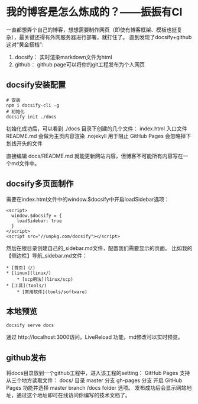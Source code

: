 # 我的博客是怎么炼成的？——振振有CI
一直都想弄个自己的博客，想想需要制作网页（即使有博客框架、模板也挺复杂），最关键还得有外网服务器进行部署，就打住了。
直到发现了docsify+github这对“黄金搭档”:
1. docsify： 实时渲染markdown文件为html
2. github：  github page可以将你的git工程发布为个人网页

## docsify安装配置
```
# 安装
npm i docsify-cli -g
# 初始化
docsify init ./docs
```

初始化成功后，可以看到 ./docs 目录下创建的几个文件：
index.html 入口文件
README.md 会做为主页内容渲染
.nojekyll 用于阻止 GitHub Pages 会忽略掉下划线开头的文件

直接编辑 docs/README.md 就能更新网站内容，但博客不可能所有内容写在一个md文件中。

## docsify多页面制作
需要在index.html文件中的window.$docsify中开启loadSidebar选项：
```
<script>
  window.$docsify = {
    loadSidebar: true
  }
</script>
<script src="//unpkg.com/docsify"></script>
```
然后在根目录创建自己的_sidebar.md文件，配置我们需要显示的页面。
比如我的【侧边栏】导航_sidebar.md文件：
```
* [首页]（/)
* [linux](linux/)
    * [scp用法](linux/scp)
* [工具](tools/)
    * [常用软件](tools/software)
```

## 本地预览
```
docsify serve docs
``` 
通过 http://localhost:3000访问。LiveReload 功能，md修改可以实时预览。

## github发布
将docs目录放到一个github工程中，进入该工程的setting：
GitHub Pages 支持从三个地方读取文件：
docs/ 目录
master 分支
gh-pages 分支
开启 GitHub Pages 功能并选择 master branch /docs folder 选项。
发布成功后会显示网站地址，通过这个地址即可在线访问你编写的技术文档了。

